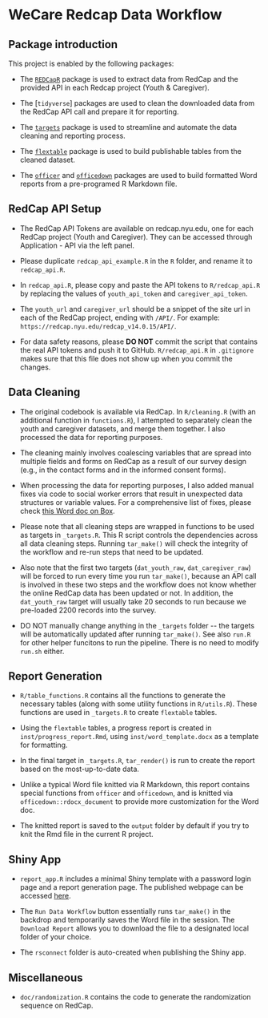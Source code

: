 # WeCare Redcap Data Workflow

## Package introduction

This project is enabled by the following packages:

- The [`REDCapR`](https://ouhscbbmc.github.io/REDCapR/) package is used to extract data from RedCap and the provided API in each Redcap project (Youth & Caregiver). 

- The [`tidyverse`] packages are used to clean the downloaded data from the RedCap API call and prepare it for reporting.

- The [`targets`](https://books.ropensci.org/targets/) package is used to streamline and automate the data cleaning and reporting process.

- The [`flextable`](https://ardata-fr.github.io/flextable-book/) package is used to build publishable tables from the cleaned dataset.

- The [`officer`](https://davidgohel.github.io/officer/) and [`officedown`](https://davidgohel.github.io/officedown/) packages are used to build formatted Word reports from a pre-programed R Markdown file.

## RedCap API Setup

- The RedCap API Tokens are available on redcap.nyu.edu, one for each RedCap project (Youth and Caregiver). They can be accessed through Application - API via the left panel.

- Please duplicate `redcap_api_example.R` in the `R` folder, and rename it to `redcap_api.R`.

- In `redcap_api.R`, please copy and paste the API tokens to `R/redcap_api.R` by replacing the values of `youth_api_token` and `caregiver_api_token`.

- The `youth_url` and `caregiver_url` should be a snippet of the site url in each of the RedCap project, ending with `/API/`. For example: `https://redcap.nyu.edu/redcap_v14.0.15/API/`.

- For data safety reasons, please **DO NOT** commit the script that contains the real API tokens and push it to GitHub. `R/redcap_api.R` in `.gitignore` makes sure that this file does not show up when you commit the changes.

## Data Cleaning

- The original codebook is available via RedCap. In `R/cleaning.R` (with an additional function in `functions.R`), I attempted to separately clean the youth and caregiver datasets, and merge them together. I also processed the data for reporting purposes.

- The cleaning mainly involves coalescing variables that are spread into multiple fields and forms on RedCap as a result of our survey design (e.g., in the contact forms and in the informed consent forms).

- When processing the data for reporting purposes, I also added manual fixes via code to social worker errors that result in unexpected data structures or variable values. For a comprehensive list of fixes, please check [this Word doc on Box](https://nyu.box.com/s/8vj7nrljzxsg7s8z68ilm80vgm2bey2m).

- Please note that all cleaning steps are wrapped in functions to be used as targets in `_targets.R`. This R script controls the dependencies across all data cleaning steps. Running `tar_make()` will check the integrity of the workflow and re-run steps that need to be updated.

- Also note that the first two targets (`dat_youth_raw`, `dat_caregiver_raw`) will be forced to run every time you run `tar_make()`, because an API call is involved in these two steps and the workflow does not know whether the online RedCap data has been updated or not. In addition, the `dat_youth_raw` target will usually take 20 seconds to run because we pre-loaded 2200 records into the survey.

- DO NOT manually change anything in the `_targets` folder -- the targets will be automatically updated after running `tar_make()`. See also `run.R` for other helper funcitons to run the pipeline. There is no need to modify `run.sh` either.

## Report Generation

- `R/table_functions.R` contains all the functions to generate the necessary tables (along with some utility functions in `R/utils.R`). These functions are used in `_targets.R` to create `flextable` tables.

- Using the `flextable` tables, a progress report is created in `inst/progress_report.Rmd`, using `inst/word_template.docx` as a template for formatting.

- In the final target in `_targets.R`, `tar_render()` is run to create the report based on the most-up-to-date data.

- Unlike a typical Word file knitted via R Markdown, this report contains special functions from `officer` and `officedown`, and is knitted via `officedown::rdocx_document` to provide more customization for the Word doc.

- The knitted report is saved to the `output` folder by default if you try to knit the Rmd file in the current R project.

## Shiny App

- `report_app.R` includes a minimal Shiny template with a password login page and a report generation page. The published webpage can be accessed [here](https://49lv5s-zezhen-wu.shinyapps.io/wecare_redcap/).

- The `Run Data Workflow` button essentially runs `tar_make()` in the backdrop and temporarily saves the Word file in the session. The `Download Report` allows you to download the file to a designated local folder of your choice.

- The `rsconnect` folder is auto-created when publishing the Shiny app.

## Miscellaneous

- `doc/randomization.R` contains the code to generate the randomization sequence on RedCap.
